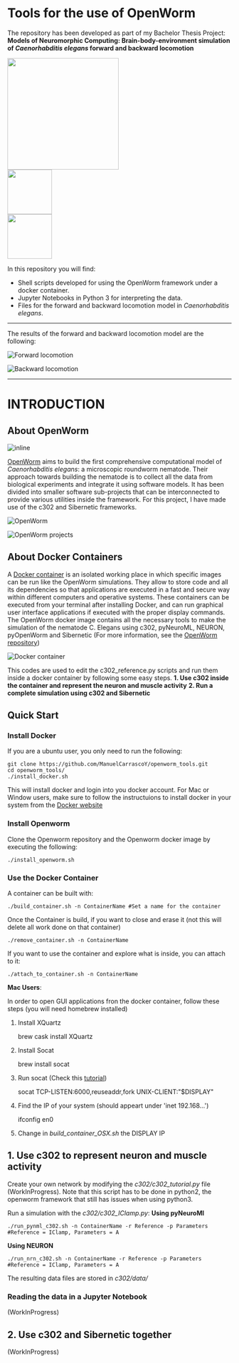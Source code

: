 # Tools for the use of OpenWorm

The repository has been developed as part of my Bachelor Thesis Project: **Models of Neuromorphic Computing: Brain-body-environment simulation of *Caenorhabditis elegans* forward and backward locomotion**

<div class="row">
  <div class="column">
    <img src=./images/real_nematode.png width="250">
  </div>
  <div class="column">
    <img src=./images/Logo_UC3M.png width="100">
  </div>
  <div class="column">
    <img src=./images/OW.jpeg width="100">
  </div>
</div>

In this repository you will find:
* Shell scripts developed for using the OpenWorm framework under a docker container.
* Jupyter Notebooks in Python 3 for interpreting the data. 
* Files for the forward and backward locomotion model in *Caenorhabditis elegans*. 

---

The results of the forward and backward locomotion model are the following: 

![Forward locomotion](/images/FW_gif.gif)


![Backward locomotion](/images/BW_gif.gif)

---

# INTRODUCTION

## About OpenWorm 
![inline](/images/OW.jpeg)

[OpenWorm](http://www.openworm.org) aims to build the first comprehensive computational model of *Caenorhabditis elegans*: a microscopic roundworm nematode. Their approach towards building the nematode is to collect all the data from biological experiments and integrate it using software models. It has been divided into smaller software sub-projects that can be interconnected to provide various utilities inside the framework. For this project, I have made use of the c302 and Sibernetic frameworks. 

![OpenWorm](/images/)

![OpenWorm projects](/images/OW.png)

## About Docker Containers

A [Docker container](https://www.docker.com/get-started) is an isolated working place in which specific images can be run like the OpenWorm simulations. They allow to store code and all its dependencies so that applications are executed in a fast and secure way within different computers and operative systems. These containers can be executed from your terminal after installing Docker, and can run graphical user interface applications if executed with the proper display commands. The OpenWorm docker image contains all the necessary tools to make the simulation of the nematode C. Elegans using c302, pyNeuroML, NEURON, pyOpenWorm and Sibernetic (For more information, see the [OpenWorm repository](http://www.openworm.org))

![Docker container](/images/docker.png)


This codes are used to edit the c302_reference.py scripts and run them inside a docker container by following some easy steps. 
**1. Use c302 inside the container and represent the neuron and muscle activity**
**2. Run a complete simulation using c302 and Sibernetic**
## Quick Start

### Install Docker

If you are a ubuntu user, you only need to run the following: 

    git clone https://github.com/ManuelCarrascoY/openworm_tools.git
    cd openworm_tools/
    ./install_docker.sh

This will install docker and login into you docker account. For Mac or Window users, make sure to follow the instructuions to install docker in your system from the [Docker website](https://www.docker.com/get-started)

### Install Openworm

Clone the Openworm repository and the Openworm docker image by executing the following: 

    ./install_openworm.sh

### Use the Docker Container

A container can be built with: 

    ./build_container.sh -n ContainerName #Set a name for the container

Once the Container is build, if you want to close and erase it (not this will delete all work done on that container)

    ./remove_container.sh -n ContainerName

If you want to use the container and explore what is inside, you can attach to it:

    ./attach_to_container.sh -n ContainerName

**Mac Users**: 

In order to open GUI applications fron the docker container, follow these steps (you will need homebrew installed)
1. Install XQuartz

    brew cask install XQuartz

2. Install Socat

    brew install socat

3. Run socat (Check this [tutorial](https://www.youtube.com/watch?v=PKyj8sbZNYw))

    socat TCP-LISTEN:6000,reuseaddr,fork UNIX-CLIENT:\"$DISPLAY\"

4. Find the IP of your system (should appeart under 'inet 192.168...') 

    ifconfig en0

5. Change in *build_container_OSX.sh* the DISPLAY IP

## 1. Use c302 to represent neuron and muscle activity

Create your own network by modifying the *c302/c302_tutorial.py* file (WorkInProgress). Note that this script has to be done in python2, the openworm framework that still has issues when using python3. 

Run a simulation with the *c302/c302_IClamp.py*:
**Using pyNeuroMl**

    ./run_pynml_c302.sh -n ContainerName -r Reference -p Parameters #Reference = IClamp, Parameters = A

**Using NEURON**

    ./run_nrn_c302.sh -n ContainerName -r Reference -p Parameters #Reference = IClamp, Parameters = A

The resulting data files are stored in *c302/data/*

### Reading the data in a Jupyter Notebook 

(WorkInProgress)

## 2. Use c302 and Sibernetic together

(WorkInProgress)
